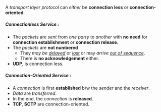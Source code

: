  A *transport layer protocol* can *either* be **connection less** or **connection-oriented**.
##### Connectionless  Service :

- The *packets* are *sent* from *one party* to *another* with **no need** for **connection establishment** or **connection release**.
- The *packets* are **not numbered**
	- They *may be* *<u>delayed</u>* or *<u>lost</u>* or may *arrive* *<u>out of sequence</u>*.
	- There is **no acknowledgement** either.
- **UDP**, is connection less.
##### Connection-Oriented  Service :

- A *connection* is first **established** b/w the *sender* and the *receiver*. 
- *Data* are *transferred*.
- In the end, the *connection* is **released**.
- **TCP**, **SCTP** are connection-oriented.


